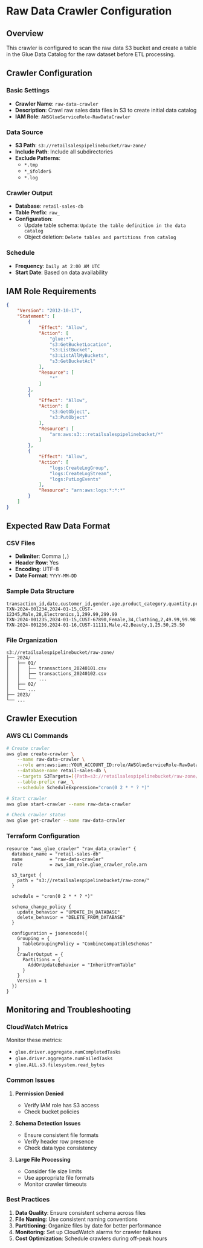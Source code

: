 # Raw Data Crawler Configuration

## Overview

This crawler is configured to scan the raw data S3 bucket and create a table in the Glue Data Catalog for the raw dataset before ETL processing.

## Crawler Configuration

### Basic Settings

- **Crawler Name**: `raw-data-crawler`
- **Description**: Crawl raw sales data files in S3 to create initial data catalog
- **IAM Role**: `AWSGlueServiceRole-RawDataCrawler`

### Data Source

- **S3 Path**: `s3://retailsalespipelinebucket/raw-zone/`
- **Include Path**: Include all subdirectories
- **Exclude Patterns**: 
  - `*.tmp`
  - `*_$folder$`
  - `*.log`

### Crawler Output

- **Database**: `retail-sales-db`
- **Table Prefix**: `raw_`
- **Configuration**: 
  - Update table schema: `Update the table definition in the data catalog`
  - Object deletion: `Delete tables and partitions from catalog`

### Schedule

- **Frequency**: `Daily at 2:00 AM UTC`
- **Start Date**: Based on data availability

## IAM Role Requirements

```json
{
    "Version": "2012-10-17",
    "Statement": [
        {
            "Effect": "Allow",
            "Action": [
                "glue:*",
                "s3:GetBucketLocation",
                "s3:ListBucket",
                "s3:ListAllMyBuckets",
                "s3:GetBucketAcl"
            ],
            "Resource": [
                "*"
            ]
        },
        {
            "Effect": "Allow",
            "Action": [
                "s3:GetObject",
                "s3:PutObject"
            ],
            "Resource": [
                "arn:aws:s3:::retailsalespipelinebucket/*"
            ]
        },
        {
            "Effect": "Allow",
            "Action": [
                "logs:CreateLogGroup",
                "logs:CreateLogStream",
                "logs:PutLogEvents"
            ],
            "Resource": "arn:aws:logs:*:*:*"
        }
    ]
}
```

## Expected Raw Data Format

### CSV Files

- **Delimiter**: Comma (`,`)
- **Header Row**: Yes
- **Encoding**: UTF-8
- **Date Format**: `YYYY-MM-DD`

### Sample Data Structure

```csv
transaction_id,date,customer_id,gender,age,product_category,quantity,price_per_unit,total_amount
TXN-2024-001234,2024-01-15,CUST-12345,Male,28,Electronics,1,299.99,299.99
TXN-2024-001235,2024-01-15,CUST-67890,Female,34,Clothing,2,49.99,99.98
TXN-2024-001236,2024-01-16,CUST-11111,Male,42,Beauty,1,25.50,25.50
```

### File Organization

```
s3://retailsalespipelinebucket/raw-zone/
├── 2024/
│   ├── 01/
│   │   ├── transactions_20240101.csv
│   │   ├── transactions_20240102.csv
│   │   └── ...
│   ├── 02/
│   └── ...
├── 2023/
└── ...
```

## Crawler Execution

### AWS CLI Commands

```bash
# Create crawler
aws glue create-crawler \
    --name raw-data-crawler \
    --role arn:aws:iam::YOUR_ACCOUNT_ID:role/AWSGlueServiceRole-RawDataCrawler \
    --database-name retail-sales-db \
    --targets S3Targets=[{Path=s3://retailsalespipelinebucket/raw-zone/}] \
    --table-prefix raw_ \
    --schedule ScheduleExpression="cron(0 2 * * ? *)"

# Start crawler
aws glue start-crawler --name raw-data-crawler

# Check crawler status
aws glue get-crawler --name raw-data-crawler
```

### Terraform Configuration

```hcl
resource "aws_glue_crawler" "raw_data_crawler" {
  database_name = "retail-sales-db"
  name          = "raw-data-crawler"
  role          = aws_iam_role.glue_crawler_role.arn

  s3_target {
    path = "s3://retailsalespipelinebucket/raw-zone/"
  }

  schedule = "cron(0 2 * * ? *)"

  schema_change_policy {
    update_behavior = "UPDATE_IN_DATABASE"
    delete_behavior = "DELETE_FROM_DATABASE"
  }

  configuration = jsonencode({
    Grouping = {
      TableGroupingPolicy = "CombineCompatibleSchemas"
    }
    CrawlerOutput = {
      Partitions = {
        AddOrUpdateBehavior = "InheritFromTable"
      }
    }
    Version = 1
  })
}
```

## Monitoring and Troubleshooting

### CloudWatch Metrics

Monitor these metrics:
- `glue.driver.aggregate.numCompletedTasks`
- `glue.driver.aggregate.numFailedTasks`
- `glue.ALL.s3.filesystem.read_bytes`

### Common Issues

1. **Permission Denied**
   - Verify IAM role has S3 access
   - Check bucket policies

2. **Schema Detection Issues**
   - Ensure consistent file formats
   - Verify header row presence
   - Check data type consistency

3. **Large File Processing**
   - Consider file size limits
   - Use appropriate file formats
   - Monitor crawler timeouts

### Best Practices

1. **Data Quality**: Ensure consistent schema across files
2. **File Naming**: Use consistent naming conventions
3. **Partitioning**: Organize files by date for better performance
4. **Monitoring**: Set up CloudWatch alarms for crawler failures
5. **Cost Optimization**: Schedule crawlers during off-peak hours